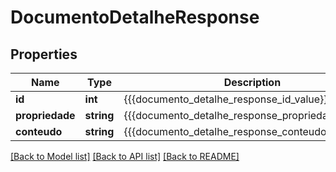 # DocumentoDetalheResponse

## Properties
Name | Type | Description | Notes
------------ | ------------- | ------------- | -------------
**id** | **int** | {{{documento_detalhe_response_id_value}}} | [optional] 
**propriedade** | **string** | {{{documento_detalhe_response_propriedade_value}}} | [optional] 
**conteudo** | **string** | {{{documento_detalhe_response_conteudo_value}}} | [optional] 

[[Back to Model list]](../README.md#documentation-for-models) [[Back to API list]](../README.md#documentation-for-api-endpoints) [[Back to README]](../README.md)


